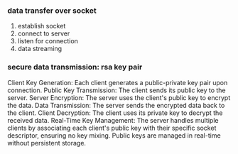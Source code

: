 ### data transfer over socket
1. establish socket
2. connect to server
3. listen for connection
4. data streaming

### secure data transmission: rsa key pair
Client Key Generation: Each client generates a public-private key pair upon connection.
Public Key Transmission: The client sends its public key to the server.
Server Encryption: The server uses the client's public key to encrypt the data.
Data Transmission: The server sends the encrypted data back to the client.
Client Decryption: The client uses its private key to decrypt the received data.
Real-Time Key Management: The server handles multiple clients by associating each client's public key with their specific socket descriptor, ensuring no key mixing. Public keys are managed in real-time without persistent storage.